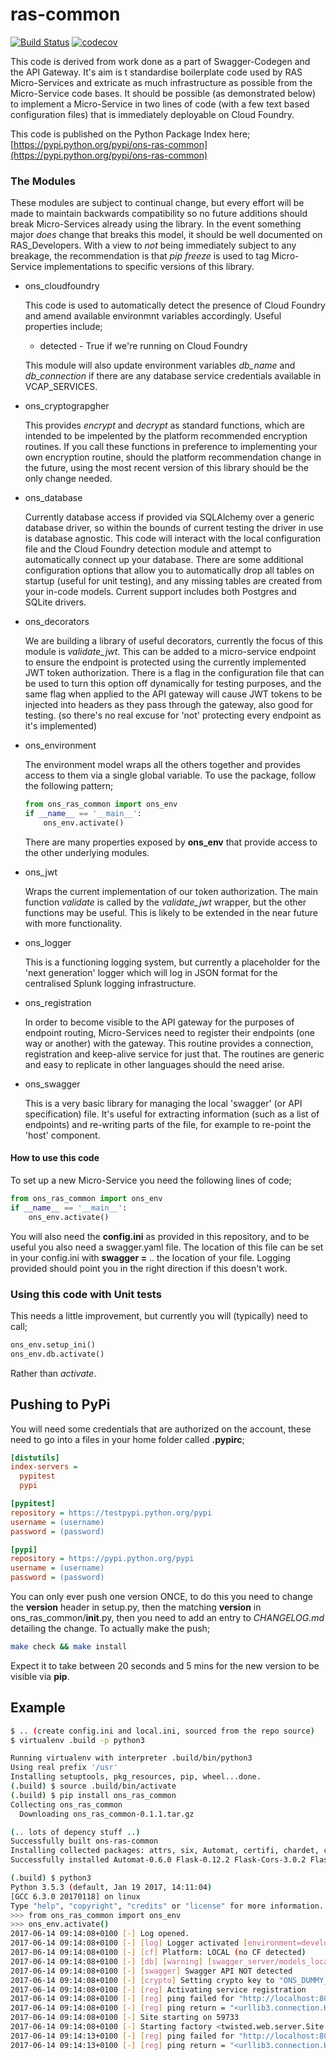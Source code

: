 # ras-common
[![Build Status](https://travis-ci.org/ONSdigital/ras-common.svg?branch=twine)](https://travis-ci.org/ONSdigital/ras-common)
[![codecov](https://codecov.io/gh/ONSdigital/ras-common/branch/twine/graph/badge.svg)](https://codecov.io/gh/ONSdigital/ras-common)

This code is derived from work done as a part of Swagger-Codegen and the API Gateway. It's aim is t
standardise boilerplate code used by RAS Micro-Services and extricate as much infrastructure as possible
from the Micro-Service code bases. It should be possible (as demonstrated below) to implement a Micro-Service
in two lines of code (with a few text based configuration files) that is immediately deployable on Cloud Foundry.

This code is published on the Python Package Index here;
[https://pypi.python.org/pypi/ons-ras-common](https://pypi.python.org/pypi/ons-ras-common)

### The Modules

These modules are subject to continual change, but every effort will be made to maintain backwards compatibility
so no future additions should break Micro-Services already using the library. In the event something major *does*
change that breaks this model, it should be well documented on RAS_Developers. With a view to *not* being 
immediately subject to any breakage, the recommendation is that *pip freeze* is used to tag Micro-Service
implementations to specific versions of this library.

* ons_cloudfoundry

  This code is used to automatically detect the presence of Cloud Foundry and amend available environmnt
  variables accordingly. Useful properties include;
  
  * detected - True if we're running on Cloud Foundry
  
  This module will also update environment variables *db_name* and *db_connection* if there are any
  database service credentials available in VCAP_SERVICES.

* ons_cryptograpgher

  This provides *encrypt* and *decrypt* as standard functions, which are intended to be impelented by the
  platform recommended encryption routines. If you call these functions in preference to implementing your
  own encryption routine, should the platform recommendation change in the future, using the most recent
  version of this library should be the only change needed.

* ons_database

  Currently database access if provided via SQLAlchemy over a generic database driver, so within the bounds
  of current testing the driver in use is database agnostic. This code will interact with the local configuration
  file and the Cloud Foundry detection module and attempt to automatically connect up your database. There are
  some additional configuration options that allow you to automatically drop all tables on startup (useful for
  unit testing), and any missing tables are created from your in-code models. Current support includes both 
  Postgres and SQLite drivers.

* ons_decorators
    
  We are building a library of useful decorators, currently the focus of this module is *validate_jwt*. This
  can be added to a micro-service endpoint to ensure the endpoint is protected using the currently implemented
  JWT token authorization. There is a flag in the configuration file that can be used to turn this option off
  dynamically for testing purposes, and the same flag when applied to the API gateway will cause JWT tokens
  to be injected into headers as they pass through the gateway, also good for testing. (so there's no real
  excuse for 'not' protecting every endpoint as it's implemented)

* ons_environment

  The environment model wraps all the others together and provides access to them via a single global variable.
  To use the package, follow the following pattern;
  
  ```python
  from ons_ras_common import ons_env
  if __name__ == '__main__':
      ons_env.activate()
  ```
  There are many properties exposed by **ons_env** that provide access to the other underlying modules.
        
* ons_jwt

  Wraps the current implementation of our token authorization. The main function *validate* is called by the
  *validate_jwt* wrapper, but the other functions may be useful. This is likely to be extended in the near
  future with more functionality.

* ons_logger

  This is a functioning logging system, but currently a placeholder for the 'next generation' logger which will
  log in JSON format for the centralised Splunk logging infrastructure.

* ons_registration

  In order to become visible to the API gateway for the purposes of endpoint routing, Micro-Services need to
  register their endpoints (one way or another) with the gateway. This routine provides a connection, registration
  and keep-alive service for just that. The routines are generic and easy to replicate in other languages should
  the need arise.

* ons_swagger

  This is a very basic library for managing the local 'swagger' (or API specification) file. It's useful for
  extracting information (such as a list of endpoints) and re-writing parts of the file, for example to re-point
  the 'host' component.

#### How to use this code

To set up a new Micro-Service you need the following lines of code;

  ```python
  from ons_ras_common import ons_env
  if __name__ == '__main__':
      ons_env.activate()
  ```

You will also need the **config.ini** as provided in this repository, and to be useful you also need a swagger.yaml
file. The location of this file can be set in your config.ini with **swagger =** .. the location of your file. 
Logging provided should point you in the right direction if this doesn't work.

### Using this code with Unit tests

This needs a little improvement, but currently you will (typically) need to call;
```python
ons_env.setup_ini()
ons_env.db.activate()
```
Rather than *activate*.

## Pushing to PyPi

You will need some credentials that are authorized on the account, these need to go into a files
in your home folder called **.pypirc**;

```ini
[distutils]
index-servers = 
  pypitest
  pypi

[pypitest]
repository = https://testpypi.python.org/pypi
username = (username)
password = (password)

[pypi]
repository = https://pypi.python.org/pypi
username = (username)
password = (password)
```

You can only ever push one version ONCE, to do this you need to change the __version__ header in
setup.py, then the matching __version__ in ons_ras_common/__init__.py, then you need to add an entry
to *CHANGELOG.md* detailing the change. To actually make the push;
```bash
make check && make install
```

Expect it to take between 20 seconds and 5 mins for the new version to be visible via **pip**.


## Example

```bash
$ .. (create config.ini and local.ini, sourced from the repo source)
$ virtualenv .build -p python3

Running virtualenv with interpreter .build/bin/python3
Using real prefix '/usr'
Installing setuptools, pkg_resources, pip, wheel...done.
(.build) $ source .build/bin/activate
(.build) $ pip install ons_ras_common
Collecting ons_ras_common
  Downloading ons_ras_common-0.1.1.tar.gz

(.. lots of depency stuff ..)
Successfully built ons-ras-common
Installing collected packages: attrs, six, Automat, certifi, chardet, click, PyYAML, clickclick, jsonschema, inflection, itsdangerous, MarkupSafe, Jinja2, Werkzeug, Flask, typing, swagger-spec-validator, idna, urllib3, requests, connexion, constantly, ecdsa, Flask-Cors, incremental, zope.interface, hyperlink, Twisted, observable, Flask-Twisted, future, psycopg2, pycrypto, python-jose, SQLAlchemy, ons-ras-common
Successfully installed Automat-0.6.0 Flask-0.12.2 Flask-Cors-3.0.2 Flask-Twisted-0.1.2 Jinja2-2.9.6 MarkupSafe-1.0 PyYAML-3.12 SQLAlchemy-1.1.10 Twisted-17.5.0 Werkzeug-0.12.2 attrs-17.2.0 certifi-2017.4.17 chardet-3.0.4 click-6.7 clickclick-1.2.1 connexion-1.1.10 constantly-15.1.0 ecdsa-0.13 future-0.16.0 hyperlink-17.1.1 idna-2.5 incremental-17.5.0 inflection-0.3.1 itsdangerous-0.24 jsonschema-2.6.0 observable-0.3.2 ons-ras-common-0.1.1 psycopg2-2.7.1 pycrypto-2.6.1 python-jose-1.3.2 requests-2.17.3 six-1.10.0 swagger-spec-validator-2.1.0 typing-3.6.1 urllib3-1.21.1 zope.interface-4.4.1

(.build) $ python3
Python 3.5.3 (default, Jan 19 2017, 14:11:04)
[GCC 6.3.0 20170118] on linux
Type "help", "copyright", "credits" or "license" for more information.
>>> from ons_ras_common import ons_env
>>> ons_env.activate()
2017-06-14 09:14:08+0100 [-] Log opened.
2017-06-14 09:14:08+0100 [-] [log] Logger activated [environment=development]
2017-06-14 09:14:08+0100 [-] [cf] Platform: LOCAL (no CF detected)
2017-06-14 09:14:08+0100 [-] [db] [warning] [swagger_server/models_local/_models.py] file is missing
2017-06-14 09:14:08+0100 [-] [swagger] Swagger API NOT detected
2017-06-14 09:14:08+0100 [-] [crypto] Setting crypto key to "ONS_DUMMY_KEY"
2017-06-14 09:14:08+0100 [-] [reg] Activating service registration
2017-06-14 09:14:08+0100 [-] [reg] ping failed for "http://localhost:8080/api/1.0.0/ping/localhost/59733"
2017-06-14 09:14:08+0100 [-] [reg] ping return = "<urllib3.connection.HTTPConnection object at 0x7fd08c387278>: Failed to establish a new connection: [Errno 111] Connection refused"
2017-06-14 09:14:08+0100 [-] Site starting on 59733
2017-06-14 09:14:08+0100 [-] Starting factory <twisted.web.server.Site object at 0x7fd08c387e80>
2017-06-14 09:14:13+0100 [-] [reg] ping failed for "http://localhost:8080/api/1.0.0/ping/localhost/59733"
2017-06-14 09:14:13+0100 [-] [reg] ping return = "<urllib3.connection.HTTPConnection object at 0x7fd08c11fb70>: Failed to establish a new connection: [Errno 111] Connection refused"
```

